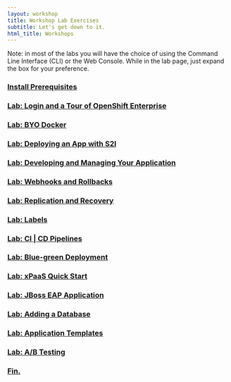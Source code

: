 ```yaml
---
layout: workshop
title: Workshop Lab Exercises
subtitle: Let's get down to it.
html_title: Workshops
---
```


<i class="fa fa-info-circle"></i> Note: in most of the labs you will have the choice of using the Command Line Interface (CLI) or the Web Console.  While in the lab page, just expand the box for your preference.

### [Install Prerequisites](workshop-prerequisites.html)

### [Lab: Login and a Tour of OpenShift Enterprise](workshop-lab-welcome.html)

### [Lab: BYO Docker](workshop-lab-byodocker.html)

### [Lab: Deploying an App with S2I](workshop-lab-s2i.html)

### [Lab: Developing and Managing Your Application](workshop-lab-devmanage.html)

### [Lab: Webhooks and Rollbacks](workshop-lab-rollbacks.html)

### [Lab: Replication and Recovery](workshop-lab-replicationrecovery.html)

### [Lab: Labels](workshop-lab-labels.html)

### [Lab: CI | CD Pipelines](workshop-lab-cicd.html)

### [Lab: Blue-green Deployment](workshop-lab-bluegreen.html)

### [Lab: xPaaS Quick Start](workshop-lab-xpaas-kitchensink.html)

### [Lab: JBoss EAP Application](workshop-lab-jboss.html)

### [Lab: Adding a Database](workshop-lab-databases.html)

### [Lab: Application Templates](workshop-lab-templates.html)

### [Lab: A/B Testing](workshop-lab-nodejsab.html)

### [Fin.](workshop-finally.html)
